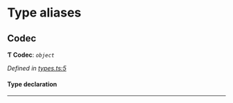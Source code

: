 

# Type aliases

<a id="codec"></a>

##  Codec

**Ƭ Codec**: *`object`*

*Defined in [types.ts:5](https://github.com/polkadot-js/common/blob/9a3468d/packages/trie-codec/src/types.ts#L5)*

#### Type declaration

___

